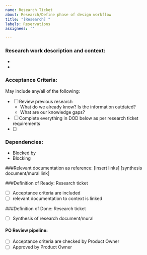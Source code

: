 ```yaml
---
name: Research Ticket
about: Research/Define phase of design workflow
title: "[Research] "
labels: Reservations
assignees: ''

---
```


### Research work description and context:
  -
  - 

### Acceptance Criteria:
May include any/all of the following:
- [ ] Review previous research
  - What do we already know? Is the information outdated?
  - What are our knowledge gaps?
- [ ] Complete everything in DOD below as per research ticket requirements
- [ ]

### Dependencies:
- Blocked by
- Blocking

###Relevant documentation as reference:
[insert links]
[synthesis document/mural link]

###Definition of Ready: Research ticket

- [ ] Acceptance criteria are included
- [ ] relevant documentation to context is linked

###Definition of Done: Research ticket
 - [ ] Synthesis of research document/mural
#### PO Review pipeline:
 - [ ] Acceptance criteria are checked by Product Owner
 - [ ] Approved by Product Owner
